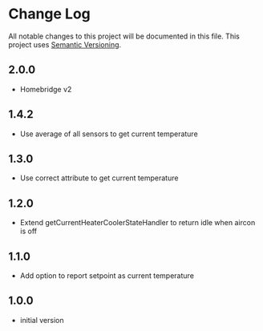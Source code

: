 # Change Log

All notable changes to this project will be documented in this file. This project uses [Semantic Versioning](https://semver.org/).
## 2.0.0

* Homebridge v2

## 1.4.2

* Use average of all sensors to get current temperature

## 1.3.0

* Use correct attribute to get current temperature

## 1.2.0

* Extend getCurrentHeaterCoolerStateHandler to return idle when aircon is off

## 1.1.0

* Add option to report setpoint as current temperature

## 1.0.0

* initial version
